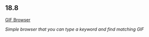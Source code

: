 ## 18.8 

[GIF Browser](https://bio8oid.github.io/18.8__GIF_Browser/)

_Simple browser that you can type a keyword and find matching GIF_

